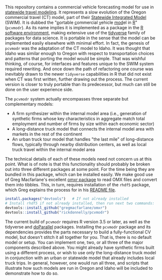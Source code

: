 This repository contains a commercial vehicle forecasting model for use in [statewide travel modeling](http://tfresource.org/Category:Statewide_models). It represents a slow evolution of the Oregon commercial travel (CT) model, part of their [Statewide Integrated Model](https://github.com/tlumip/tlumip) (SWIM). It is dubbed the "<u>p</u>ortable <u>c</u>ommercial <u>v</u>ehicle <u>mod</u>el in <u>R</u>" (`pcvmodr`). As its name implies it is implemented as a package in the [R software environment](https://www.r-project.org), making extensive use of the [tidyverse](https://www.tidyverse.org) family of packages for data science. It is portable in the sense that the model can be implemented easily elsewhere with minimal effort. In fact, the genesis of `pcvmodr` was the adaptation of the CT model to Idaho. It was thought that Idaho was similar enough to Oregon with respect to transportation choices and patterns that porting the model would be simple. That was wishful thinking, of course, for interfaces and features unique to the SWIM system required rewriting. And once down the path of refactoring one course was inevitably drawn to the newer `tidyverse` capabilities in R that did not exist when CT was first written, further drawing out the process. The current version is closer to truly portable than its predecessor, but much can still be done on the user experience side. 

The `pcvmodr` system actually encompasses three separate but complementary models:

+ A firm synthesizer within the internal model area (i.e., generation of synthetic firms whose key characteristics in aggregate match total employment and number of firms by size within each economic sector)
+ A long-distance truck model that connects the internal model area with markets in the rest of the continent
+ An urban truck tour model that handles "the last mile" of long-distance flows, typically through nearby distribution centers, as well as local truck travel within the internal model area

The technical details of each of these models need not concern us at this point. What is of note is that this functionality should probably be broken out into three different packages at some point. For the time being they are bundled in this package, which can be installed easily. We make good use of Greg Macfarlane's excellent [omxr package](https://github.com/gregmacfarlane/omxr) to read OMX files and convert them into tibbles. This, in turn, requires installation of the `rhdf5` package, which Greg explains the process for in his [README file](https://github.com/gregmacfarlane/omxr/blob/master/README.md).

```r
install.packages("devtools")   # If not already installed
# Install rhdf5 if not already installed, then run next two commands:
devtools::install_github("gregmacfarlane/omxr")
devtools::install_github("rickdonnelly/pcvmodr")
```

The current build of `pcvmodr` requires R version 3.5 or later, as well as the tidyverse and [doParallel](https://cran.r-project.org/web/packages/doParallel/vignettes/gettingstartedParallel.pdf) packages. Installing the `pcvmodr` package and its dependencies provides the parts necessary to build a fully-functional CV model, but doesn't stitch it all together for you. That is, there is no default model or setup. You can implement one, two, or all three of the major components described above. You might already have synthetic firms built using a different process, or wish to use only the long-distance truck model in conjunction with an urban or statewide model that already includes local truck trips. In general, however, one would run all three, and scripts that illustrate how such models are run in Oregon and Idaho will be included to demonstrate how to do so.